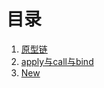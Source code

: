 # 目录

1. [原型链](https://github.com/Programmer-girl/study_test/tree/master/src/原型链)
2. [apply与call与bind](https://github.com/Programmer-girl/study_test/tree/master/src/Call、apply、bind)
3. [New](https://github.com/Programmer-girl/study_test/tree/master/src/New)